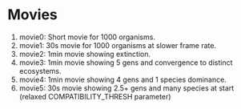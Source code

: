# Movies

1. movie0: Short movie for 1000 organisms.
2. movie1: 30s movie for 1000 organisms at slower frame rate.
3. movie2: 1min movie showing extinction.
4. movie3: 1min movie showing 5 gens and convergence to distinct ecosystems.
5. movie4: 1min movie showing 4 gens and 1 species dominance.
6. movie5: 30s movie showing 2.5+ gens and many species at start (relaxed COMPATIBILITY_THRESH parameter)